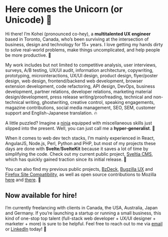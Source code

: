 # Here comes the Unicorn (or Unicode) 🦄

Hi there! I’m Kohei (pronounced co-hey), a **multitalented UX engineer** based in Toronto, Canada, who’s been surviving at the intersection of business, design and technology for 15+ years. I love getting my hands dirty to solve real-world problems, make things uncomplicated, and help people be more productive. 💪

My work includes but not limited to competitive analysis, user interviews, surveys, A/B testing, UX/UI audit, information architecture, copywriting, prototyping, microinteractions, UX/UI design, product design, flyer/poster design, web design, frontend/backend web development, browser extension development, code refactoring, API design, DevOps, business development, partner relations, developer relations, marketing material design/development, press release writing/proofreading, technical and non-technical writing, ghostwriting, creative control, speaking engagements, magazine contributions, social media management, SEO, SEM, customer support and English-Japanese translation. 🔥

A little puzzled? Imagine a [ninja](https://en.wikipedia.org/wiki/Ninja) equipped with miscellaneous skills just slipped into the present. Well, you can just call me a **hyper-generalist**. 🥷

When it comes to web dev tech stacks, I’m mainly experienced in React, AngularJS, Node.js, Perl, Python and PHP, but most of my projects these days are done with **Svelte**/**SvelteKit** because it saves a lot of time by simplifying the code. Check out my current public project, [Sveltia CMS](https://github.com/sveltia/sveltia-cms), which has quickly gained traction since its initial release. 🌟

You can also find my previous public projects, [BzDeck](https://github.com/bzdeck/bzdeck/wiki), [Bugzilla UX](https://twitter.com/BugzillaUX) and [Firefox Site Compatibility](https://github.com/fxsitecompat), as well as open source contributions to Mozilla [here](https://github.com/mozilla/bedrock/pulls?q=author:kyoshino) and [there](https://github.com/mozilla-bteam/bmo/pulls?q=author:kyoshino). 🦊

## Now available for hire!

I’m currently freelancing with clients in Canada, the USA, Australia, Japan and Germany. If you’re launching a startup or running a small business, this kind of one-stop top talent (full-stack web developer + UX/UI designer + marketer + more) is sure to be helpful. Feel free to reach out to me via [email](mailto:kohei@britegrid.io) or [LinkedIn](https://www.linkedin.com/in/koheiyoshino/) today! 👋
